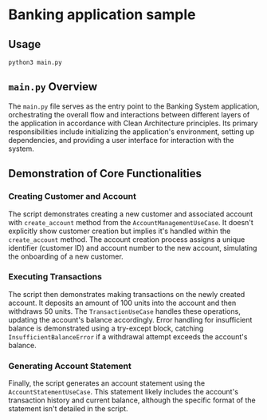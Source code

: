 # Banking application sample

## Usage

`python3 main.py`

## `main.py` Overview

The `main.py` file serves as the entry point to the Banking System application, orchestrating the overall flow and interactions between different layers of the application in accordance with Clean Architecture principles. Its primary responsibilities include initializing the application's environment, setting up dependencies, and providing a user interface for interaction with the system.

## Demonstration of Core Functionalities

### Creating Customer and Account

The script demonstrates creating a new customer and associated account with `create_account` method from the `AccountManagementUseCase`. It doesn't explicitly show customer creation but implies it's handled within the `create_account` method. The account creation process assigns a unique identifier (customer ID) and account number to the new account, simulating the onboarding of a new customer.

### Executing Transactions

The script then demonstrates making transactions on the newly created account. It deposits an amount of 100 units into the account and then withdraws 50 units. The `TransactionUseCase` handles these operations, updating the account's balance accordingly. Error handling for insufficient balance is demonstrated using a try-except block, catching `InsufficientBalanceError` if a withdrawal attempt exceeds the account's balance.

### Generating Account Statement

Finally, the script generates an account statement using the `AccountStatementUseCase`. This statement likely includes the account's transaction history and current balance, although the specific format of the statement isn't detailed in the script.
